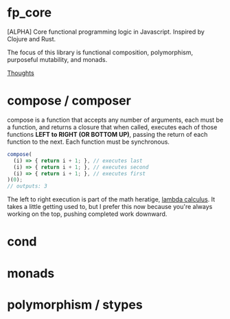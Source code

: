 # fp_core
[ALPHA]
Core functional programming logic in Javascript. Inspired by Clojure and Rust.

The focus of this library is functional composition, polymorphism, purposeful mutability, and
monads.

[Thoughts](https://github.com/christopherbm/fp_core/blob/master/THOUGHTS.md)

# compose / composer
compose is a function that accepts any number of arguments, each must be a function, and returns 
a closure that when called, executes each of those functions **LEFT to RIGHT (OR BOTTOM UP)**, 
passing the return of each function to the next. Each function must be synchronous.

```javascript
compose(
  (i) => { return i + 1; }, // executes last
  (i) => { return i + 1; }, // executes second
  (i) => { return i + 1; }, // executes first
)(0);
// outputs: 3
```

The left to right execution is part of the math heratige, 
[lambda calculus](https://en.wikipedia.org/wiki/Lambda_calculus). It takes a little getting used to,
but I prefer this now because you're always working on the top, pushing completed work downward.

# cond

# monads

# polymorphism / stypes